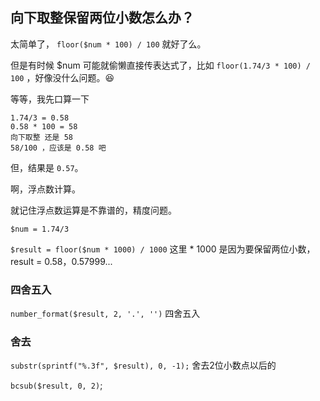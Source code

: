 ## 向下取整保留两位小数怎么办？

太简单了， `floor($num * 100) / 100` 就好了么。

但是有时候 $num 可能就偷懒直接传表达式了，比如 `floor(1.74/3 * 100) / 100` ，好像没什么问题。😆

等等，我先口算一下

```
1.74/3 = 0.58
0.58 * 100 = 58
向下取整 还是 58
58/100 ，应该是 0.58 吧
```

但，结果是 `0.57`。

啊，浮点数计算。

就记住浮点数运算是不靠谱的，精度问题。

`$num = 1.74/3`

`$result = floor($num * 1000) / 1000` 这里 * 1000 是因为要保留两位小数，result = 0.58，0.57999...


### 四舍五入

`number_format($result, 2, '.', '')` 四舍五入

### 舍去

`substr(sprintf("%.3f", $result), 0, -1);` 舍去2位小数点以后的

`bcsub($result, 0, 2)`;
